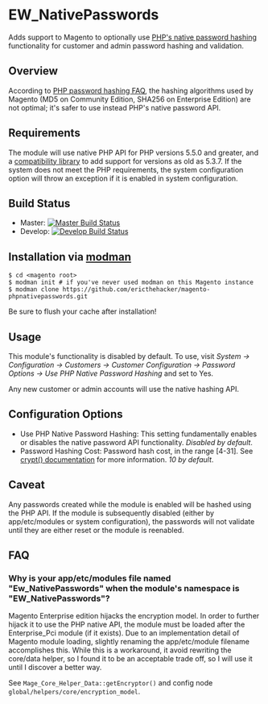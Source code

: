 # EW_NativePasswords

Adds support to Magento to optionally use 
[PHP's native password hashing](http://php.net/manual/en/function.password-hash.php) functionality
for customer and admin password hashing and validation.

## Overview

According to [PHP password hashing FAQ](http://php.net/manual/en/faq.passwords.php#faq.passwords.fasthash), the hashing 
algorithms used by Magento (MD5 on Community Edition, SHA256 on Enterprise Edition) are not optimal; it's safer to use instead 
PHP's native password API.

## Requirements

The module will use native PHP API for PHP versions 5.5.0 and greater, and a 
[compatibility library](https://github.com/ircmaxell/password_compat) to add support for versions as old as 5.3.7.
If the system does not meet the PHP requirements, the system configuration option will throw an exception
if it is enabled in system configuration.

## Build Status

- Master: [![Master Build Status](https://api.travis-ci.org/ericthehacker/magento-phpnativepasswords.png?branch=master)](https://travis-ci.org/ericthehacker/magento-phpnativepasswords)
- Develop: [![Develop Build Status](https://api.travis-ci.org/ericthehacker/magento-phpnativepasswords.png?branch=develop)](https://travis-ci.org/ericthehacker/magento-phpnativepasswords)

## Installation via [modman](https://github.com/colinmollenhour/modman)

```
$ cd <magento root>
$ modman init # if you've never used modman on this Magento instance
$ modman clone https://github.com/ericthehacker/magento-phpnativepasswords.git
```

Be sure to flush your cache after installation!

## Usage

This module's functionality is disabled by default. To use, visit *System -> Configuration -> Customers -> 
Customer Configuration -> Password Options -> Use PHP Native Password Hashing* and set to Yes.

Any new customer or admin accounts will use the native hashing API.

## Configuration Options

- Use PHP Native Password Hashing: This setting fundamentally enables or disables the native password API functionality.
  *Disabled by default*.
- Password Hashing Cost: Password hash cost, in the range [4-31]. See 
  [crypt() documentation](http://php.net/manual/en/function.crypt.php) for more information. *10 by default*.

## Caveat

Any passwords created while the module is enabled will be hashed using the PHP API. If the module is subsequently 
disabled (either by app/etc/modules or system configuration), the passwords will not validate until they are either
reset or the module is reenabled.
  
## FAQ

### Why is your app/etc/modules file named "Ew_NativePasswords" when the module's namespace is "EW_NativePasswords"?

Magento Enterprise edition hijacks the encryption model. In order to further hijack it to use the PHP
native API, the module must be loaded after the Enterprise_Pci module (if it exists).
Due to an implementation detail of Magento module loading, slightly renaming the app/etc/module 
filename accomplishes this. While this is a workaround, it avoid rewriting the core/data helper,
so I found it to be an acceptable trade off, so I will use it until I discover a better way.

See `Mage_Core_Helper_Data::getEncryptor()` and config node `global/helpers/core/encryption_model`. 
